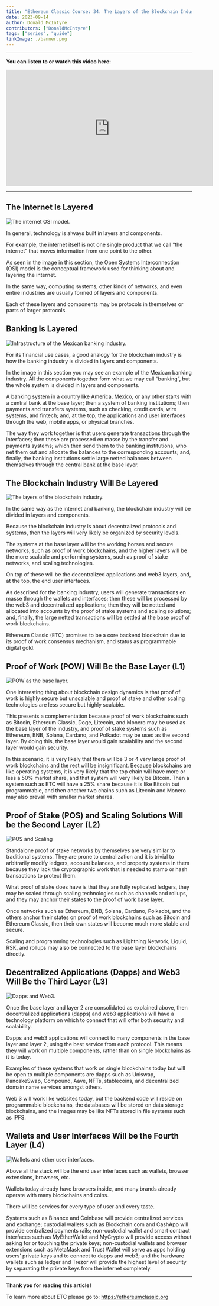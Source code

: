 ```yaml
---
title: "Ethereum Classic Course: 34. The Layers of the Blockchain Industry"
date: 2023-09-14
author: Donald McIntyre
contributors: ["DonaldMcIntyre"]
tags: ["series", "guide"]
linkImage: ./banner.png
---
```


---
**You can listen to or watch this video here:**

<iframe width="560" height="315" src="https://www.youtube.com/embed/5n0xckraF4k?si=er2C-RspM04GPy4b" title="YouTube video player" frameborder="0" allow="accelerometer; autoplay; clipboard-write; encrypted-media; gyroscope; picture-in-picture; web-share" allowfullscreen></iframe>

---

## The Internet Is Layered

![The internet OSI model.](1.png)

In general, technology is always built in layers and components. 

For example, the internet itself is not one single product that we call “the internet” that moves information from one point to the other.

As seen in the image in this section, the Open Systems Interconnection (OSI) model is the conceptual framework used for thinking about and layering the internet.

In the same way, computing systems, other kinds of networks, and even entire industries are usually formed of layers and components.

Each of these layers and components may be protocols in themselves or parts of larger protocols.

## Banking Is Layered

![Infrastructure of the Mexican banking industry.](2.png)

For its financial use cases, a good analogy for the blockchain industry is how the banking industry is divided in layers and components.

In the image in this section you may see an example of the Mexican banking industry. All the components together form what we may call “banking”, but the whole system is divided in layers and components.

A banking system in a country like America, Mexico, or any other starts with a central bank at the base layer; then a system of banking institutions; then payments and transfers systems, such as checking, credit cards, wire systems, and fintech; and, at the top, the applications and user interfaces through the web, mobile apps, or physical branches.

The way they work together is that users generate transactions through the interfaces; then these are processed en masse by the transfer and payments systems; which then send them to the banking institutions, who net them out and allocate the balances to the corresponding accounts; and, finally, the banking institutions settle large netted balances between themselves through the central bank at the base layer.

## The Blockchain Industry Will Be Layered

![The layers of the blockchain industry.](3.png)

In the same way as the internet and banking, the blockchain industry will be divided in layers and components.

Because the blockchain industry is about decentralized protocols and systems, then the layers will very likely be organized by security levels.

The systems at the base layer will be the working horses and secure networks, such as proof of work blockchains, and the higher layers will be the more scalable and performing systems, such as proof of stake networks, and scaling technologies.

On top of these will be the decentralized applications and web3 layers, and, at the top, the end user interfaces.

As described for the banking industry, users will generate transactions en masse through the wallets and interfaces; then these will be processed by the web3 and decentralized applications; then they will be netted and allocated into accounts by the proof of stake systems and scaling solutions; and, finally, the large netted transactions will be settled at the base proof of work blockchains.

Ethereum Classic (ETC) promises to be a core backend blockchain due to its proof of work consensus mechanism, and status as programmable digital gold. 

## Proof of Work (POW) Will Be the Base Layer (L1)

![POW as the base layer.](4.png)

One interesting thing about blockchain design dynamics is that proof of work is highly secure but unscalable and proof of stake and other scaling technologies are less secure but highly scalable.

This presents a complementation because proof of work blockchains such as Bitcoin, Ethereum Classic, Doge, Litecoin, and Monero may be used as the base layer of the industry, and proof of stake systems such as Ethereum, BNB, Solana, Cardano, and Polkadot may be used as the second layer. By doing this, the base layer would gain scalability and the second layer would gain security.

In this scenario, it is very likely that there will be 3 or 4 very large proof of work blockchains and the rest will be insignificant. Because blockchains are like operating systems, it is very likely that the top chain will have more or less a 50% market share, and that system will very likely be Bitcoin. Then a system such as ETC will have a 25% share because it is like Bitcoin but programmable, and then another two chains such as Litecoin and Monero may also prevail with smaller market shares. 

## Proof of Stake (POS) and Scaling Solutions Will be the Second Layer (L2)

![POS and Scaling](5.png)

Standalone proof of stake networks by themselves are very similar to traditional systems. They are prone to centralization and it is trivial to arbitrarily modify ledgers, account balances, and property systems in them because they lack the cryptographic work that is needed to stamp or hash transactions to protect them.

What proof of stake does have is that they are fully replicated ledgers, they may be scaled through scaling technologies such as channels and rollups, and they may anchor their states to the proof of work base layer.

Once networks such as Ethereum, BNB, Solana, Cardano, Polkadot, and the others anchor their states on proof of work blockchains such as Bitcoin and Ethereum Classic, then their own states will become much more stable and secure.

Scaling and programming technologies such as Lightning Network, Liquid, RSK, and rollups may also be connected to the base layer blockchains directly.

## Decentralized Applications (Dapps) and Web3 Will Be the Third Layer (L3)

![Dapps and Web3.](6.png)

Once the base layer and layer 2 are consolidated as explained above, then decentralized applications (dapps) and web3 applications will have a technology platform on which to connect that will offer both security and scalability.

Dapps and web3 applications will connect to many components in the base layer and layer 2, using the best service from each protocol. This means they will work on multiple components, rather than on single blockchains as it is today.

Examples of these systems that work on single blockchains today but will be open to multiple components are dapps such as Uniswap, PancakeSwap, Compound, Aave, NFTs, stablecoins, and decentralized domain name services amongst others.

Web 3 will work like websites today, but the backend code will reside on programmable blockchains, the databases will be stored on data storage blockchains, and the images may be like NFTs stored in file systems such as IPFS.

## Wallets and User Interfaces Will be the Fourth Layer (L4)

![Wallets and other user interfaces.](7.png)

Above all the stack will be the end user interfaces such as wallets, browser extensions, browsers, etc.

Wallets today already have browsers inside, and many brands already operate with many blockchains and coins.

There will be services for every type of user and every taste. 

Systems such as Binance and Coinbase will provide centralized services and exchange; custodial wallets such as Blockchain.com and CashApp will provide centralized payments rails; non-custodial wallet and smart contract interfaces such as MyEtherWallet and MyCrypto will provide access without asking for or touching the private keys; non-custodial wallets and browser extensions such as MetaMask and Trust Wallet will serve as apps holding users’ private keys and to connect to dapps and web3; and the hardware wallets such as ledger and Trezor will provide the highest level of security by separating the private keys from the internet completely.

---

**Thank you for reading this article!**

To learn more about ETC please go to: https://ethereumclassic.org
